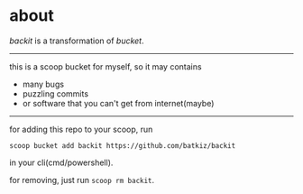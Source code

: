 # about

_backit_ is a transformation of _bucket_.

---

this is a scoop bucket for myself, so it may contains
* many bugs
* puzzling commits
* or software that you can't get from internet(maybe)

---

for adding this repo to your scoop, run
```
scoop bucket add backit https://github.com/batkiz/backit
```
in your cli(cmd/powershell).

for removing, just run `scoop rm backit`.

